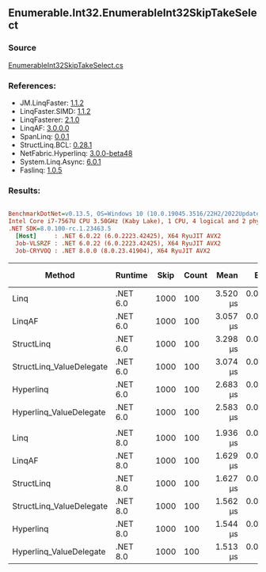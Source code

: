 ﻿## Enumerable.Int32.EnumerableInt32SkipTakeSelect

### Source
[EnumerableInt32SkipTakeSelect.cs](../LinqBenchmarks/Enumerable/Int32/EnumerableInt32SkipTakeSelect.cs)

### References:
- JM.LinqFaster: [1.1.2](https://www.nuget.org/packages/JM.LinqFaster/1.1.2)
- LinqFaster.SIMD: [1.1.2](https://www.nuget.org/packages/LinqFaster.SIMD/1.0.3)
- LinqFasterer: [2.1.0](https://www.nuget.org/packages/LinqFasterer/2.1.0)
- LinqAF: [3.0.0.0](https://www.nuget.org/packages/LinqAF/3.0.0.0)
- SpanLinq: [0.0.1](https://www.nuget.org/packages/SpanLinq/0.0.1)
- StructLinq.BCL: [0.28.1](https://www.nuget.org/packages/StructLinq/0.28.1)
- NetFabric.Hyperlinq: [3.0.0-beta48](https://www.nuget.org/packages/NetFabric.Hyperlinq/3.0.0-beta48)
- System.Linq.Async: [6.0.1](https://www.nuget.org/packages/System.Linq.Async/6.0.1)
- Faslinq: [1.0.5](https://www.nuget.org/packages/Faslinq/1.0.5)

### Results:
``` ini

BenchmarkDotNet=v0.13.5, OS=Windows 10 (10.0.19045.3516/22H2/2022Update)
Intel Core i7-7567U CPU 3.50GHz (Kaby Lake), 1 CPU, 4 logical and 2 physical cores
.NET SDK=8.0.100-rc.1.23463.5
  [Host]     : .NET 6.0.22 (6.0.2223.42425), X64 RyuJIT AVX2
  Job-VLSRZF : .NET 6.0.22 (6.0.2223.42425), X64 RyuJIT AVX2
  Job-CRYVOQ : .NET 8.0.0 (8.0.23.41904), X64 RyuJIT AVX2


```
|                   Method |  Runtime | Skip | Count |     Mean |     Error |    StdDev |        Ratio | RatioSD |   Gen0 | Allocated | Alloc Ratio |
|------------------------- |--------- |----- |------ |---------:|----------:|----------:|-------------:|--------:|-------:|----------:|------------:|
|                     Linq | .NET 6.0 | 1000 |   100 | 3.520 μs | 0.0618 μs | 0.0578 μs |     baseline |         | 0.0954 |     200 B |             |
|                   LinqAF | .NET 6.0 | 1000 |   100 | 3.057 μs | 0.0285 μs | 0.0238 μs | 1.15x faster |   0.02x | 0.0153 |      32 B |  6.25x less |
|               StructLinq | .NET 6.0 | 1000 |   100 | 3.298 μs | 0.0645 μs | 0.0663 μs | 1.07x faster |   0.03x | 0.0572 |     120 B |  1.67x less |
| StructLinq_ValueDelegate | .NET 6.0 | 1000 |   100 | 3.074 μs | 0.0178 μs | 0.0175 μs | 1.15x faster |   0.02x | 0.0153 |      32 B |  6.25x less |
|                Hyperlinq | .NET 6.0 | 1000 |   100 | 2.683 μs | 0.0298 μs | 0.0248 μs | 1.31x faster |   0.01x | 0.0153 |      32 B |  6.25x less |
|  Hyperlinq_ValueDelegate | .NET 6.0 | 1000 |   100 | 2.583 μs | 0.0463 μs | 0.0454 μs | 1.36x faster |   0.04x | 0.0153 |      32 B |  6.25x less |
|                          |          |      |       |          |           |           |              |         |        |           |             |
|                     Linq | .NET 8.0 | 1000 |   100 | 1.936 μs | 0.0373 μs | 0.0399 μs |     baseline |         | 0.0954 |     200 B |             |
|                   LinqAF | .NET 8.0 | 1000 |   100 | 1.629 μs | 0.0272 μs | 0.0354 μs | 1.19x faster |   0.04x | 0.0153 |      32 B |  6.25x less |
|               StructLinq | .NET 8.0 | 1000 |   100 | 1.627 μs | 0.0305 μs | 0.0271 μs | 1.19x faster |   0.03x | 0.0572 |     120 B |  1.67x less |
| StructLinq_ValueDelegate | .NET 8.0 | 1000 |   100 | 1.562 μs | 0.0301 μs | 0.0422 μs | 1.23x faster |   0.05x | 0.0153 |      32 B |  6.25x less |
|                Hyperlinq | .NET 8.0 | 1000 |   100 | 1.544 μs | 0.0302 μs | 0.0310 μs | 1.26x faster |   0.04x | 0.0153 |      32 B |  6.25x less |
|  Hyperlinq_ValueDelegate | .NET 8.0 | 1000 |   100 | 1.513 μs | 0.0078 μs | 0.0061 μs | 1.29x faster |   0.03x | 0.0153 |      32 B |  6.25x less |
